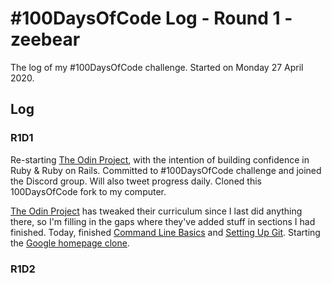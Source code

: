 # #100DaysOfCode Log - Round 1 - zeebear

The log of my #100DaysOfCode challenge. Started on Monday 27 April 2020.

## Log

### R1D1 

Re-starting [The Odin Project](https://www.theodinproject.com/), with the intention of building confidence in Ruby & Ruby on Rails. Committed to #100DaysOfCode challenge and joined the Discord group. Will also tweet progress daily. Cloned this 100DaysOfCode fork to my computer.

[The Odin Project](https://www.theodinproject.com/) has tweaked their curriculum since I last did anything there, so I'm filling in the gaps where they've added stuff in sections I had finished. Today, finished [Command Line Basics](https://www.theodinproject.com/courses/web-development-101/lessons/command-line-basics-web-development-101) and [Setting Up Git](https://www.theodinproject.com/courses/web-development-101/lessons/setting-up-git). Starting the [Google homepage clone](https://github.com/zeebear/google-homepage).

### R1D2
